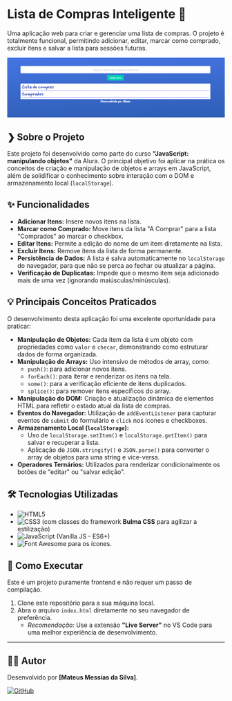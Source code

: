 # Lista de Compras Inteligente 🛒

Uma aplicação web para criar e gerenciar uma lista de compras. O projeto é totalmente funcional, permitindo adicionar, editar, marcar como comprado, excluir itens e salvar a lista para sessões futuras.

![Screenshot da Aplicação](assets/screenshot.png)

## ❯ Sobre o Projeto

Este projeto foi desenvolvido como parte do curso **"JavaScript: manipulando objetos"** da Alura. O principal objetivo foi aplicar na prática os conceitos de criação e manipulação de objetos e arrays em JavaScript, além de solidificar o conhecimento sobre interação com o DOM e armazenamento local (`localStorage`).

## ✨ Funcionalidades

- **Adicionar Itens:** Insere novos itens na lista.
- **Marcar como Comprado:** Move itens da lista "A Comprar" para a lista "Comprados" ao marcar o checkbox.
- **Editar Itens:** Permite a edição do nome de um item diretamente na lista.
- **Excluir Itens:** Remove itens da lista de forma permanente.
- **Persistência de Dados:** A lista é salva automaticamente no `localStorage` do navegador, para que não se perca ao fechar ou atualizar a página.
- **Verificação de Duplicatas:** Impede que o mesmo item seja adicionado mais de uma vez (ignorando maiúsculas/minúsculas).

## 💡 Principais Conceitos Praticados

O desenvolvimento desta aplicação foi uma excelente oportunidade para praticar:

- **Manipulação de Objetos:** Cada item da lista é um objeto com propriedades como `valor` e `checar`, demonstrando como estruturar dados de forma organizada.
- **Manipulação de Arrays:** Uso intensivo de métodos de array, como:
  - `push()`: para adicionar novos itens.
  - `forEach()`: para iterar e renderizar os itens na tela.
  - `some()`: para a verificação eficiente de itens duplicados.
  - `splice()`: para remover itens específicos do array.
- **Manipulação do DOM:** Criação e atualização dinâmica de elementos HTML para refletir o estado atual da lista de compras.
- **Eventos do Navegador:** Utilização de `addEventListener` para capturar eventos de `submit` do formulário e `click` nos ícones e checkboxes.
- **Armazenamento Local (`localStorage`):**
  - Uso de `localStorage.setItem()` e `localStorage.getItem()` para salvar e recuperar a lista.
  - Aplicação de `JSON.stringify()` e `JSON.parse()` para converter o array de objetos para uma string e vice-versa.
- **Operadores Ternários:** Utilizados para renderizar condicionalmente os botões de "editar" ou "salvar edição".

## 🛠️ Tecnologias Utilizadas

- ![HTML5](https://img.shields.io/badge/HTML5-E34F26?style=for-the-badge&logo=html5&logoColor=white)
- ![CSS3](https://img.shields.io/badge/CSS3-1572B6?style=for-the-badge&logo=css3&logoColor=white) (com classes do framework **Bulma CSS** para agilizar a estilização)
- ![JavaScript](https://img.shields.io/badge/JavaScript-F7DF1E?style=for-the-badge&logo=javascript&logoColor=black) (Vanilla JS - ES6+)
- ![Font Awesome](https://img.shields.io/badge/Font_Awesome-528DD7?style=for-the-badge&logo=fontawesome&logoColor=white) para os ícones.

## 🚀 Como Executar

Este é um projeto puramente frontend e não requer um passo de compilação.

1.  Clone este repositório para a sua máquina local.
2.  Abra o arquivo `index.html` diretamente no seu navegador de preferência.
    - _Recomendação:_ Use a extensão **"Live Server"** no VS Code para uma melhor experiência de desenvolvimento.

---

## 👨‍💻 Autor

Desenvolvido por **[Mateus Messias da Silva]**.

[![GitHub](https://img.shields.io/badge/GitHub-181717?style=for-the-badge&logo=github&logoColor=white)](https://github.com/MateusMessiasGeoAgro)
